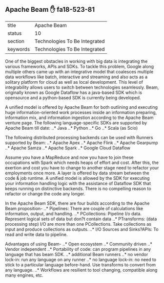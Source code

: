 ## Apache Beam :hand: fa18-523-81


|          |                               |
| -------- | ----------------------------- |
| title    | Apache Beam                   | 
| status   | 10                            |
| section  | Technologies To Be Integrated |
| keywords | Technologies To Be Integrated |



One of the biggest obstacles in working with big data is integrating the various frameworks, APIs and SDKs. To tackle this problem, Google along multiple others came up with an integrative model that coalesces multiple data workflows like batch, interactive and streaming and also acts as a solitary platform for cloud as well as local development. This level of integrability allows users to switch between technologies seamlessly. 
Beam, originally known as Google Dataflow has a java-based SDK which is opensource and a python-based SDK is currently being developed. 

A unified model is offered by Apache Beam for both outlining and executing huge information-oriented work processes inside an information preparing, information mix, and information ingestion according to the Apache Beam venture page. 
The following language-specific SDKs are supported by Apache Beam till date:
..* Java
..* Python
..* Go
..* Scala (as Scio)

The following distributed processing backends can be used with Runners supported by Beam:
..* Apache Apex
..* Apache Flink
..* Apache Gearpump
..* Apache Samza 
..* Apache Spark 
..* Google Cloud Dataflow

Assume you have a MapReduce and now you have to join these occupations with Spark which needs heaps of effort and cost. After this, the exertion and cost you have to change to another stage need to refactor your employments once more. A layer is offered by data stream between the code & job runtime. A unified model is allowed by the SDK for executing your information handling logic with the assistance of Dataflow SDK that keeps running on distinctive backends. There is no compelling reason to refactor or change the code any longer. 

In the Apache Beam SDK, there are four builds according to the Apache Beam proposition-
..* Pipelines: There are couple of calculations like information, output, and handling.
..* PCollections: Pipeline I/o data. Represent logical sets of data but don?t contain data
..* PTransforms: (data processing step) I/O are more than one PCollections. Take collections as input and produce collections as outputs. 
..* I/O Sources and Sinks?APIs: To read and write data to pipeline.

Advantages of using Beam-
..* Open ecosystem
..* Community driven
..* Vendor independent
..* Portability of code: can program pipelines in any language that has beam SDK. 
..* additional Beam runners
..* no vendor lock-in: run any language on any runner
..* no language lock-in: no need to stick to a particular language before-hand. Use transforms to convert from any language. 
..* Workflows are resilient to tool changing, compatible along many engines, etc.

